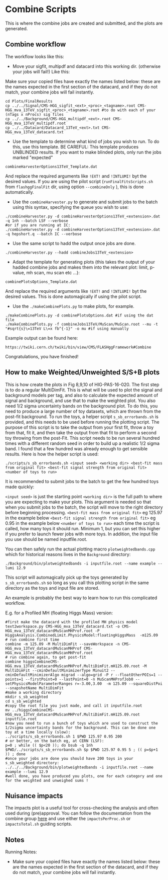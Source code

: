 # Combine Scripts

This is where the combine jobs are created and submitted, and the plots are generated.  

## Combine workflow

The workflow looks like this:
* Move your sigfit, multipdf and datacard into this working dir. (otherwise your jobs will fail!)
Like this:

Make sure your copied files have exactly the names listed below: these are the names expected in the first section of the datacard, and if they do not match, your combine jobs will fail instantly.

```
cd Plots/FinalResults
cp ../../Signal/CMS-HGG_sigfit_<ext>_<proc>_<tagname>.root CMS-HGG_mva_13TeV_sigfit_<proc>_<tagname>.root #to do with each of your (nTags x nProcs) sig files 
cp ../../Background/CMS-HGG_multipdf_<ext>.root CMS-HGG_mva_13TeV_multipdf.root
cp ../../Datacard/Datacard_13TeV_<ext>.txt CMS-HGG_mva_13TeV_datacard.txt
```

* Use the template to determine what kind of jobs you wish to run. 
To do this, use this template. BE CAREFUL: This template produces UNBLINDED results. If you want to make blinded plots, only run the jobs marked "expected" 

```
combineHarvesterOptions13TeV_Template.dat
```

And replace the required arguments like `!EXT!` and `!INTLUMI!` byt the desired values. If you are using the pilot script (`runFinalFitsScripts.sh` from `flashggFinalFit` dir,  using option `--combineOnly` ), this is done automatically.

* Use the `combineHarvester.py` to generate and submit jobs to the batch using this syntax, specifying the queue you wish to use:

```
./combineHarvester.py -d combineHarvesterOptions13TeV_<extension>.dat -q 1nh --batch LSF --verbose
#or if you are running at IC:
./combineHarvester.py -d combineHarvesterOptions13TeV_<extension>.dat -q hepshort.q --batch IC --verbose
```

* Use the same script to hadd the output once jobs are done.

```
./combineHarvester.py --hadd combineJobs13TeV_<extension>
```

* Adapt the template for generating plots (this takes the output of your hadded combine jobs and makes them into the relevant plot: limit, p-value, mh scan, mu scan etc ...):

```
combinePlotsOptions_Template.dat
```

And replace the required arguments like `!EXT!` and `!INTLUMI!` byt the desired values. This is done automagically if using the pilot script.

* Use the `./makeCombinePlots.py` to make plots, for example.

```
./makeCombinePlots.py -d combinePlotsOptions.dat #if using the dat file 
./makeCombinePlots.py -f combineJobs13TeV/MuScan/MuScan.root --mu -t "#sqrt{s}\=13TeV L\=x fb^{-1}" -o mu #if using manually
```

Example output can be found here:
```
https://twiki.cern.ch/twiki/bin/view/CMS/FLASHggFramework#Combine
```


Congratulations, you have finished!

## How to make Weighted/Unweighted S/S+B plots

This is how create the plots in Fig 8,9,10 of HIG-PAS-16-020.
The first step is to do a regular MultiDimFit.
This is what will be used to plot the signal and background models per tag, and also to calculate the expected amount of signal and background, and use that to make the weighted plot.
You also need 1/2 sigma uncertainty bands on the background plot.
To do this, you need to produce a large number of toy datasets, which are thrown from the post-fit background. To run the toys, a helper script `s_sb_errorbands.sh` is provided, and this needs to be used before running the plotting script. The purpose of this script is to take the output from your first fit, throw a toy from that, fit it, and then take the output from that fit to perform a second toy throwing from the post-Fit.
This script needs to be run several hundred times with a different random seed in order to build up a realistic 1/2 sigma band. I found that a few hundred was already enough to get sensible results.
Here is how the helper script is used: 
```
./scripts/s_sb_errorbands.sh <input seed> <working dir> <best-fit mass from original fit> <best-fit signal strength from original fit> <number of toys to run>
```
It is recommended to submit jobs to the batch to get the few hundred toys made quickly:

`<input seed>` is just the starting point 
`<working dir>` is the full path to where you are expecting to make your plots. This argument is needed so that when you submit jobs to the batch, the script will move to the right directory before beginning processing.
`<best-fit mass from original fit>` eg 125.97 in the example below
`<best-fit signal strength from original fit>` eg 0.95 in the example below
`<number of toys to run>` each time the script is called, how many toys it should run. Minimum 1, but you can set this higher if you prefer to launch fewer jobs with more toys.
In addition, the input file you use should be named inputfile.root.

You can then safely run the actual plotting macro `plotweightedbands.cpp` which for historical reasons lives in the `Background` directory:

```
./Background/bin/plotweightedbands -i inputfile.root --name example --lumi 12.9
```

This script will automagically pick up the toys generated by `s_sb_errorbands.sh` so long as you call this plotting script in the same directory as the toys and input file are stored.  

An example is probably the best way to learn how to run this complicated workflow.

E.g. for a Profiled MH (floating Higgs Mass) version:
```
#first make the datacard with the profiled MH physics model
text2workspace.py CMS-HGG_mva_13TeV_datacard.txt -o CMS-HGG_mva_13TeV_datacardMuScanMHProf.root -P HiggsAnalysis.CombinedLimit.PhysicsModel:floatingHiggsMass  -m125.09 
# run combine first time
combine -m 125.09 -M MultiDimFit --saveWorkspace -n CMS-HGG_mva_13TeV_datacardMuScanMHProf CMS-HGG_mva_13TeV_datacardMuScanMHProf.root 
# run combine again, to get post-fit 
combine higgsCombineCMS-HGG_mva_13TeV_datacardMuScanMHProf.MultiDimFit.mH125.09.root -M MultiDimFit --cminDefaultMinimizerType Minuit2 --cminDefaultMinimizerAlgo migrad --algo=grid -P r --floatOtherPOIs=1 --points=1 --firstPoint=0 --lastPoint=0 -n MuScanMHProfJob0 --setPhysicsModelParameterRanges r=-3.00,3.00  -m 125.09 --squareDistPoi --snapshotName MultiDimFit
#make a working directory
mkdir s_sb_weighted
cd s_sb_weighted
#copy the root file you just made, and call it inputfile.root 
mv ../higgsCombineCMS-HGG_mva_13TeV_datacardMuScanMHProf.MultiDimFit.mH125.09.root inputfile.root
#now you need to run a bunch of toys which are used to construct the 1/2sigma uncertainty bands for the background. This can be done one toy at a time locally (slow):
../scripts/s_sb_errorbands.sh 1 $PWD 125.97 0.95 200
# or better, on the batch eg, at CERN (LSF):
p=0 ; while (( $p<20 )); do bsub -q 1nh $PWD/../scripts/s_sb_errorbands.sh $p $PWD 125.97 0.95 5 ; (( p=$p+1 )) ; done
#once your jobs are done you should have 200 toys in your s_sb_weighted directory:
../../../Background/bin/plotweightedbands -i inputfile.root --name example --lumi 12.9
#well done, you have produced you plots, one for each category and one for the weighted and unweighed sums !
```

## Nuisance impacts
The impacts plot is a useful tool for cross-checking the analysis and often used during (pre)approval. You can follow the documentation from the combine group [here](https://twiki.cern.ch/twiki/bin/view/CMS/HiggsWG/SWGuideNonStandardCombineUses#Nuisance_parameter_impacts) and use either the `impactsPerProc.sh` or `impactsTotal.sh` guiding scripts.

## Notes

Running Notes:
* Make sure your copied files have exactly the names listed below: these are the names expected in the first section of the datacard, and if they do not match, your combine jobs will fail instantly.

